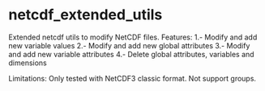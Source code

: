 netcdf_extended_utils
=====================

Extended netcdf utils to modify NetCDF files. Features:
  1.- Modify and add new variable values
  2.- Modify and add new global attributes
  3.- Modify and add new variable attributes
  4.- Delete global attributes, variables and dimensions

Limitations:
    Only tested with NetCDF3 classic format. Not support groups.

